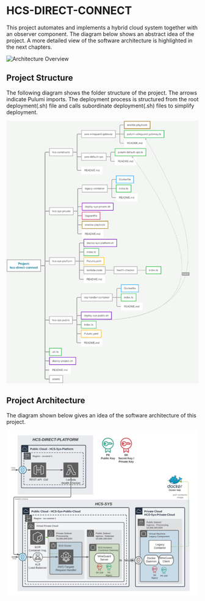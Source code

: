# HCS-DIRECT-CONNECT

This project automates and implements a hybrid cloud system together with an observer component. The diagram below shows an abstract idea of the project.
A more detailed view of the software architecture is highlighted in the next chapters.

![Architecture Overview](./assets/BA-05-Bausteinsicht-Überblick.png)

## Project Structure

The following diagram shows the folder structure of the project. The arrows indicate Pulumi imports. The deployment process is structured from the root deployment(.sh) file and calls subordinate deployment(.sh) files to simplify deployment.

![Project Structure](assets/BA-05-Project-Struktur.png)

## Project Architecture

The diagram shown below gives an idea of the software architecture of this project.

![Software Architecture](./assets/BA-05-Verteilungssicht-2.png)
